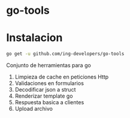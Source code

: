 # go-tools
# Instalacion
```bash
go get -u github.com/ing-developers/go-tools
```
Conjunto de herramientas para go
1. Limpieza de cache en peticiones Http
2. Validaciones en formularios
3. Decodificar json a struct
4. Renderizar template go
5. Respuesta basica a clientes
6. Upload archivo
